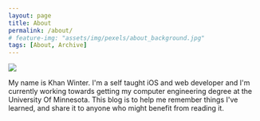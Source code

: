 ```yaml
---
layout: page
title: About
permalink: /about/
# feature-img: "assets/img/pexels/about_background.jpg"
tags: [About, Archive]
---
```


<div class="circular-image-container"><div class="circular-image"><img src="../assets/img/avatars/Khan-square.jpeg"/></div></div>

My name is Khan Winter. I'm a self taught iOS and web developer and I'm currently working towards getting my computer engineering degree at the University Of Minnesota. This blog is to help me remember things I've learned, and share it to anyone who might benefit from reading it.